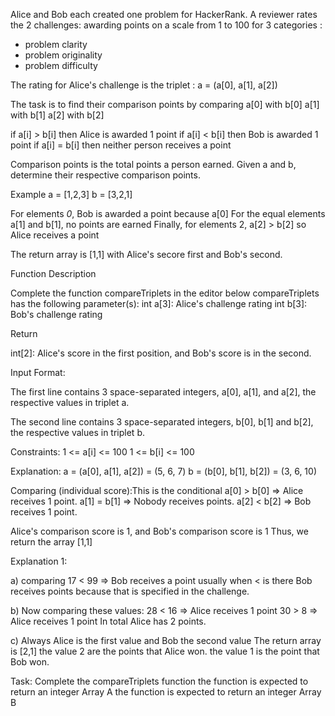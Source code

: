 Alice and Bob each created one problem for HackerRank.
A reviewer rates the 2 challenges: 
awarding points on a scale from 1 to 100 for 3 categories :
- problem clarity
- problem originality
- problem difficulty

The rating for Alice's challenge is the triplet :
a = (a[0], a[1], a[2])

The task is to find their comparison points by comparing
a[0] with b[0] 
a[1] with b[1]
a[2] with b[2]

if a[i] > b[i] then Alice is awarded 1 point
if a[i] < b[i] then Bob is awarded 1 point
if a[i] = b[i] then neither person receives a point 

Comparison points is the total points a person earned.
Given a and b, determine their respective comparison points.

Example
a = [1,2,3]
b = [3,2,1]

For elements *0*, Bob is awarded a point because a[0]
For the equal elements a[1] and b[1], no points are earned
Finally, for elements 2, a[2] > b[2] so Alice receives a point

The return array is [1,1] with Alice's secore first and Bob's second.

Function Description

Complete the function compareTriplets in the editor below
compareTriplets has the following parameter(s):
int a[3]: Alice's challenge rating 
int b[3]: Bob's challenge rating

Return 

int[2]: Alice's score in the first position,
and Bob's score is in the second.

Input Format:

The first line contains 3 space-separated integers,
a[0], a[1], and a[2], the respective values in triplet a.

The second line contains 3 space-separated integers,
b[0], b[1] and b[2], the respective values in triplet b.

Constraints:
1 <= a[i] <= 100
1 <= b[i] <= 100

Explanation: 
a = (a[0], a[1], a[2]) = (5, 6, 7)
b = (b[0], b[1], b[2]) = (3, 6, 10)

Comparing (individual score):This is the conditional
a[0] > b[0] => Alice receives 1 point.
a[1] = b[1] => Nobody receives points.
a[2] < b[2] => Bob receives 1 point.

Alice's comparison score is 1, and Bob's comparison score is 1
Thus, we return the array [1,1]

Explanation 1:

a) comparing 17 < 99 => Bob receives a point
usually when < is there Bob receives points because 
that is specified in the challenge.

b) Now comparing these values: 
28 < 16 => Alice receives 1 point
30 > 8 => Alice receives 1 point
In total Alice has 2 points.

c) Always Alice is the first value and Bob the second value
The return array is [2,1]
the value 2 are the points that Alice won.
the value 1 is the point that Bob won.  

Task:
Complete the compareTriplets function 
the function is expected to return an integer Array A
the function is expected to return an integer Array B

